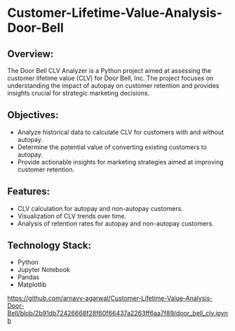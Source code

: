 # Customer-Lifetime-Value-Analysis-Door-Bell


## Overview:
The Door Bell CLV Analyzer is a Python project aimed at assessing the customer lifetime value (CLV) for Door Bell, Inc. The project focuses on understanding the impact of autopay on customer retention and provides insights crucial for strategic marketing decisions.

## Objectives:
- Analyze historical data to calculate CLV for customers with and without autopay.
- Determine the potential value of converting existing customers to autopay.
- Provide actionable insights for marketing strategies aimed at improving customer retention.

## Features:
- CLV calculation for autopay and non-autopay customers.
- Visualization of CLV trends over time.
- Analysis of retention rates for autopay and non-autopay customers.

## Technology Stack:
- Python
- Jupyter Notebook
- Pandas
- Matplotlib

https://github.com/arnavv-agarwal/Customer-Lifetime-Value-Analysis-Door-Bell/blob/2b91db72426668f28f60f66437a2263ff6aa7f89/door_bell_clv.ipynb
